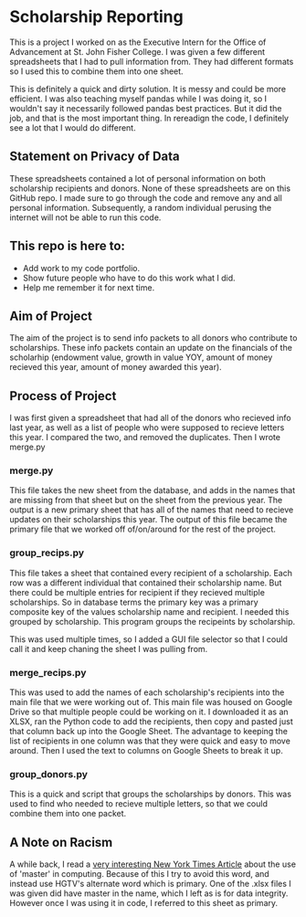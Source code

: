 # Scholarship Reporting

This is a project I worked on as the Executive Intern for the Office of Advancement at St. John Fisher College. 
I was given a few different spreadsheets that I had to pull information from. 
They had different formats so I used this to combine them into one sheet. 

This is definitely a quick and dirty solution.
It is messy and could be more efficient.
I was also teaching myself pandas while I was doing it, so I wouldn't say it necessarily followed pandas best practices. 
But it did the job, and that is the most important thing. 
In rereadign the code, I definitely see a lot that I would do different. 

## Statement on Privacy of Data
These spreadsheets contained a lot of personal information on both scholarship recipients and donors. 
None of these spreadsheets are on this GitHub repo. 
I made sure to go through the code and remove any and all personal information. 
Subsequently, a random individual perusing the internet will not be able to run this code. 

## This repo is here to: 
* Add work to my code portfolio.
* Show future people who have to do this work what I did. 
* Help me remember it for next time. 


## Aim of Project
The aim of the project is to send info packets to all donors who contribute to scholarships.
These info packets contain an update on the financials of the scholarhip 
(endowment value, growth in value YOY, amount of money recieved this year, amount of money awarded this year).

## Process of Project
I was first given a spreadsheet that had all of the donors who recieved info last year, 
as well as a list of people who were supposed to recieve letters this year. 
I compared the two, and removed the duplicates. Then I wrote merge.py

### merge.py
This file takes the new sheet from the database, and adds in the names that are missing from that 
sheet but on the sheet from the previous year. The output is a new primary sheet that has all of 
the names that need to recieve updates on their scholarships this year. 
The output of this file became the primary file that we worked off of/on/around for the rest of the project. 

### group_recips.py
This file takes a sheet that contained every recipient of a scholarship. Each row was a different individual that contained their scholarship name. But there could be multiple entries for recipient if they recieved multiple scholarships. So in database terms the primary key was a primary composite key of the values scholarship name and recipient. I needed this grouped by scholarship. This program groups the recipeints by scholarship. 

This was used multiple times, so I added a GUI file selector so that I could call it and keep chaning the sheet I was pulling from. 

### merge_recips.py
This was used to add the names of each scholarship's recipients into the main file that we were working out of. This main file was housed on Google Drive so that multiple people could be working on it. I downloaded it as an XLSX, ran the Python code to add the recipients, then copy and pasted just that column back up into the Google Sheet. The advantage to keeping the list of recipients in one column was that they were quick and easy to move around. Then I used the text to columns on Google Sheets to break it up. 

### group_donors.py
This is a quick and script that groups the scholarships by donors. This was used to find who needed to recieve multiple letters, so that we could combine them into one packet. 



## A Note on Racism
A while back, I read a 
[very interesting New York Times Article](https://www.nytimes.com/2021/04/13/technology/racist-computer-engineering-terms-ietf.html)
about the use of 'master' in computing. 
Because of this I try to avoid this word, and instead use HGTV's alternate word which is primary. 
One of the .xlsx files I was given did have master in the name, which I left as is for data integrity. 
However once I was using it in code, I referred to this sheet as primary. 
